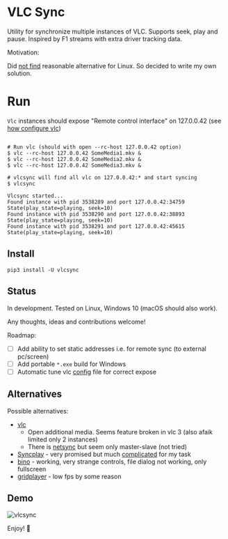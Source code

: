 VLC Sync
========

Utility for synchronize multiple instances of VLC. Supports seek, play and pause. 
Inspired by F1 streams with extra driver tracking data.  

Motivation:

Did [not find](#alternatives) reasonable alternative for Linux. 
So decided to write my own solution.

# Run

`Vlc` instances should expose "Remote control interface" on 127.0.0.42 (see [how configure vlc](./docs/vlc_setup.md))

```shell

# Run vlc (should with open --rc-host 127.0.0.42 option) 
$ vlc --rc-host 127.0.0.42 SomeMedia1.mkv &
$ vlc --rc-host 127.0.0.42 SomeMedia2.mkv &
$ vlc --rc-host 127.0.0.42 SomeMedia3.mkv &

# vlcsync will find all vlc on 127.0.0.42:* and start syncing 
$ vlcsync

Vlcsync started...
Found instance with pid 3538289 and port 127.0.0.42:34759 State(play_state=playing, seek=10)
Found instance with pid 3538290 and port 127.0.0.42:38893 State(play_state=playing, seek=10)
Found instance with pid 3538291 and port 127.0.0.42:45615 State(play_state=playing, seek=10)
```

## Install

```shell
pip3 install -U vlcsync
```

## Status 

In development. Tested on Linux, Windows 10 (macOS should also work).

Any thoughts, ideas and contributions welcome!

Roadmap:

- [ ] Add ability to set static addresses i.e. for remote sync (to external pc/screen)
- [ ] Add portable `*.exe` build for Windows
- [ ] Automatic tune vlc [config](https://wiki.videolan.org/Preferences/#:~:text=Configuration%20File&text=Windows%3A%20%25appdata%25%5Cvlc%5C,%5CApplication%20Data%5Cvlc%5Cvlcrc) file for correct expose

## Alternatives

Possible alternatives:

- [vlc](https://www.videolan.org/vlc/index.ru.html) 
    - Open additional media. Seems feature broken in vlc 3 (also afaik limited only 2 instances)  
    - There is [netsync](https://wiki.videolan.org/Documentation:Modules/netsync/) but seem only master-slave (not tried)
- [Syncplay](https://github.com/Syncplay/syncplay) - very promised but much [complicated](https://github.com/Syncplay/syncplay/discussions/463) for my task
- [bino](https://bino3d.org/) - working, very strange controls, file dialog not working, only fullscreen
- [gridplayer](https://github.com/vzhd1701/gridplayer) - low fps by some reason

## Demo

![vlcsync](./docs/vlcsync.gif)

Enjoy! 🚀